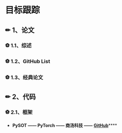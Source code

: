 # 目标跟踪

## ✏ 1、论文

### ⚽ 1.1、综述

### ⚽ 1.2、GitHub List

### ⚽ 1.3、经典论文

#### 

## ✏ 2、代码

### ⚽ 2.1、框架

* **PySOT —— PyTorch —— 商汤科技 ——** [**GitHub**](https://github.com/STVIR/pysot)\*\*\*\*

